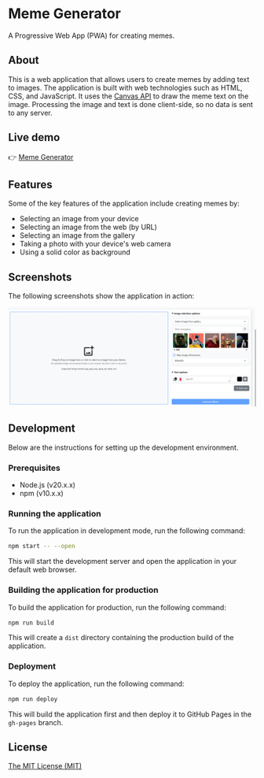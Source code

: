 # Meme Generator

A Progressive Web App (PWA) for creating memes.

## About

This is a web application that allows users to create memes by adding text to images.
The application is built with web technologies such as HTML, CSS, and JavaScript.
It uses the [Canvas API](https://developer.mozilla.org/docs/Web/API/Canvas_API) to draw the meme text on the image. 
Processing the image and text is done client-side, so no data is sent to any server.

## Live demo

👉 [Meme Generator](https://memegr.netlify.app/)

## Features

Some of the key features of the application include creating memes by:
- Selecting an image from your device
- Selecting an image from the web (by URL)
- Selecting an image from the gallery
- Taking a photo with your device's web camera
- Using a solid color as background

## Screenshots

The following screenshots show the application in action:

![meme](screenshots/screenshot.png)

## Development

Below are the instructions for setting up the development environment.

### Prerequisites

- Node.js (v20.x.x)
- npm (v10.x.x)

### Running the application

To run the application in development mode, run the following command:

```sh
npm start -- --open
```

This will start the development server and open the application in your default web browser.

### Building the application for production

To build the application for production, run the following command:

```sh
npm run build
```

This will create a `dist` directory containing the production build of the application.

### Deployment

To deploy the application, run the following command:

```sh
npm run deploy
```

This will build the application first and then deploy it to GitHub Pages in the `gh-pages` branch.

## License

[The MIT License (MIT)](https://github.com/Harshinisri-D/Meme-Generator/blob/main/LICENSE)
